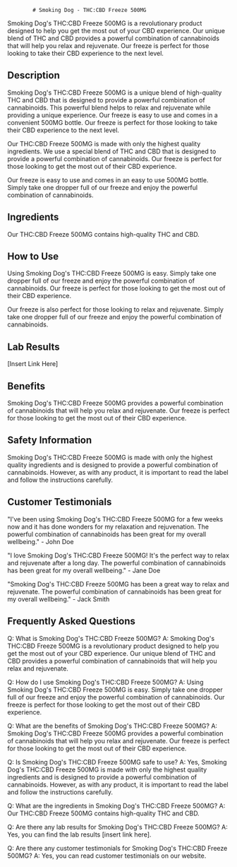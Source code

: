 
            # Smoking Dog - THC:CBD Freeze 500MG
Smoking Dog's THC:CBD Freeze 500MG is a revolutionary product designed to help you get the most out of your CBD experience. Our unique blend of THC and CBD provides a powerful combination of cannabinoids that will help you relax and rejuvenate. Our freeze is perfect for those looking to take their CBD experience to the next level.

## Description
Smoking Dog's THC:CBD Freeze 500MG is a unique blend of high-quality THC and CBD that is designed to provide a powerful combination of cannabinoids. This powerful blend helps to relax and rejuvenate while providing a unique experience. Our freeze is easy to use and comes in a convenient 500MG bottle. Our freeze is perfect for those looking to take their CBD experience to the next level.

Our THC:CBD Freeze 500MG is made with only the highest quality ingredients. We use a special blend of THC and CBD that is designed to provide a powerful combination of cannabinoids. Our freeze is perfect for those looking to get the most out of their CBD experience.

Our freeze is easy to use and comes in an easy to use 500MG bottle. Simply take one dropper full of our freeze and enjoy the powerful combination of cannabinoids.

## Ingredients
Our THC:CBD Freeze 500MG contains high-quality THC and CBD.

## How to Use
Using Smoking Dog's THC:CBD Freeze 500MG is easy. Simply take one dropper full of our freeze and enjoy the powerful combination of cannabinoids. Our freeze is perfect for those looking to get the most out of their CBD experience.

Our freeze is also perfect for those looking to relax and rejuvenate. Simply take one dropper full of our freeze and enjoy the powerful combination of cannabinoids.

## Lab Results
[Insert Link Here]

## Benefits
Smoking Dog's THC:CBD Freeze 500MG provides a powerful combination of cannabinoids that will help you relax and rejuvenate. Our freeze is perfect for those looking to get the most out of their CBD experience.

## Safety Information
Smoking Dog's THC:CBD Freeze 500MG is made with only the highest quality ingredients and is designed to provide a powerful combination of cannabinoids. However, as with any product, it is important to read the label and follow the instructions carefully.

## Customer Testimonials
"I've been using Smoking Dog's THC:CBD Freeze 500MG for a few weeks now and it has done wonders for my relaxation and rejuvenation. The powerful combination of cannabinoids has been great for my overall wellbeing." - John Doe

"I love Smoking Dog's THC:CBD Freeze 500MG! It's the perfect way to relax and rejuvenate after a long day. The powerful combination of cannabinoids has been great for my overall wellbeing." - Jane Doe

"Smoking Dog's THC:CBD Freeze 500MG has been a great way to relax and rejuvenate. The powerful combination of cannabinoids has been great for my overall wellbeing." - Jack Smith

## Frequently Asked Questions

Q: What is Smoking Dog's THC:CBD Freeze 500MG? 
A: Smoking Dog's THC:CBD Freeze 500MG is a revolutionary product designed to help you get the most out of your CBD experience. Our unique blend of THC and CBD provides a powerful combination of cannabinoids that will help you relax and rejuvenate.

Q: How do I use Smoking Dog's THC:CBD Freeze 500MG?
A: Using Smoking Dog's THC:CBD Freeze 500MG is easy. Simply take one dropper full of our freeze and enjoy the powerful combination of cannabinoids. Our freeze is perfect for those looking to get the most out of their CBD experience.

Q: What are the benefits of Smoking Dog's THC:CBD Freeze 500MG?
A: Smoking Dog's THC:CBD Freeze 500MG provides a powerful combination of cannabinoids that will help you relax and rejuvenate. Our freeze is perfect for those looking to get the most out of their CBD experience.

Q: Is Smoking Dog's THC:CBD Freeze 500MG safe to use?
A: Yes, Smoking Dog's THC:CBD Freeze 500MG is made with only the highest quality ingredients and is designed to provide a powerful combination of cannabinoids. However, as with any product, it is important to read the label and follow the instructions carefully.

Q: What are the ingredients in Smoking Dog's THC:CBD Freeze 500MG?
A: Our THC:CBD Freeze 500MG contains high-quality THC and CBD.

Q: Are there any lab results for Smoking Dog's THC:CBD Freeze 500MG?
A: Yes, you can find the lab results [insert link here].

Q: Are there any customer testimonials for Smoking Dog's THC:CBD Freeze 500MG?
A: Yes, you can read customer testimonials on our website.